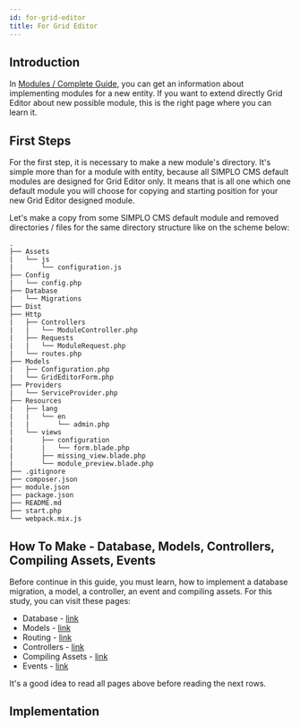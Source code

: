 ```yaml
---
id: for-grid-editor
title: For Grid Editor
---
```


## Introduction

In [Modules / Complete Guide](complete-guide.md), you can get an information about implementing modules for a new entity.
If you want to extend directly Grid Editor about new possible module, this is the right page where you can learn it.

## First Steps

For the first step, it is necessary to make a new module's directory. It's simple more than for a module with entity, because 
all SIMPLO CMS default modules are designed for Grid Editor only. It means that is all one which one default module you will
choose for copying and starting position for your new Grid Editor designed module.

Let's make a copy from some SIMPLO CMS default module and removed directories / files for the same directory structure like
on the scheme below:

```text
.
├── Assets
|   └── js
|       └── configuration.js
├── Config
|   └── config.php
├── Database
|   └── Migrations
├── Dist
├── Http
|   ├── Controllers
|   |   └── ModuleController.php
|   ├── Requests
|   |   └── ModuleRequest.php
|   └── routes.php
├── Models
|   ├── Configuration.php
|   └── GridEditorForm.php
├── Providers
|   └── ServiceProvider.php
├── Resources
|   ├── lang
|   |   └── en
|   |       └── admin.php
|   └── views
|       ├── configuration
|       |   └── form.blade.php
|       ├── missing_view.blade.php
|       └── module_preview.blade.php
├── .gitignore
├── composer.json
├── module.json
├── package.json
├── README.md
├── start.php
└── webpack.mix.js
```

## How To Make - Database, Models, Controllers, Compiling Assets, Events

Before continue in this guide, you must learn, how to implement a database migration, a model, a controller, an event and compiling assets. 
For this study, you can visit these pages:

- Database - [link](modules/database.md)
- Models - [link](modules/models.md)
- Routing - [link](modules/routing.md)
- Controllers - [link](modules/controllers.md)
- Compiling Assets - [link](modules/compiling-assets.md)
- Events - [link](modules/events.md)

It's a good idea to read all pages above before reading the next rows.

## Implementation

